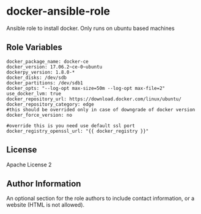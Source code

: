 # docker-ansible-role

Ansible role to install docker.
Only runs on ubuntu based machines

Role Variables
--------------

```
docker_package_name: docker-ce
docker_version: 17.06.2~ce-0~ubuntu
dockerpy_version: 1.8.0-*
docker_disks: /dev/sdb
docker_partitions: /dev/sdb1
docker_opts: "--log-opt max-size=50m --log-opt max-file=2"
use_docker_lvm: true
docker_repository_url: https://download.docker.com/linux/ubuntu/
docker_repository_category: edge
#this should be overrided only in case of downgrade of docker version
docker_force_version: no

#override this is you need use default ssl port
docker_registry_openssl_url: "{{ docker_registry }}"
```
License
-------

Apache License 2

Author Information
------------------

An optional section for the role authors to include contact information, or a website (HTML is not allowed).
